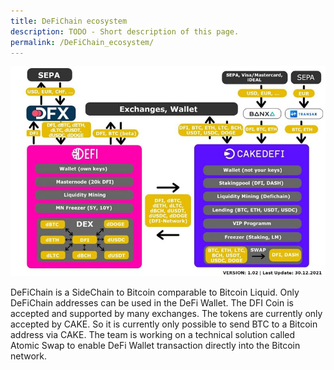 ```yaml
---
title: DeFiChain ecosystem
description: TODO - Short description of this page.
permalink: /DeFiChain_ecosystem/
---
```


![DeFiChain ecosystem](./../media/DefiChain_EcoSystem_1.02.jpg)

DeFiChain is a SideChain to Bitcoin comparable to Bitcoin Liquid. Only DeFiChain addresses can be used in the DeFi Wallet. The DFI Coin is accepted and supported by many exchanges. The tokens are currently only accepted by CAKE. So it is currently only possible to send BTC to a Bitcoin address via CAKE. The team is working on a technical solution called Atomic Swap to enable DeFi Wallet transaction directly into the Bitcoin network.
